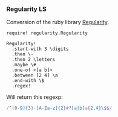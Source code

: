 ### Regularity LS

Conversion of the ruby library [Regularity](https://github.com/andrewberls/regularity "Regularity").

```LiveScript
require! regularity.Regularity

Regularity!
  .start-with 3 \digits
  .then \-
  .then 2 \letters
  .maybe \#
  .one-of <[a b]>
  .between [2 4] \a
  .end-with \$
  .regex!
```

Will return this regexp:

```JavaScript
/^[0-9]{3}-[A-Za-z]{2}#?[a|b]a{2,4}\$$/
```
